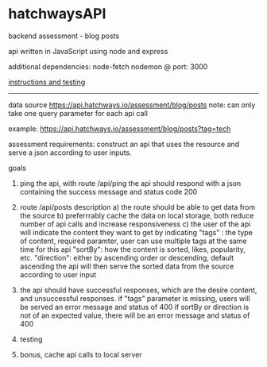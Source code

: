 # hatchwaysAPI
backend assessment - blog posts

api written in JavaScript
using node and express

additional dependencies:
node-fetch
nodemon @ port: 3000

<a href="https://github.com/BurgersAndSalads/hatchwaysAPI/blob/master/controllers/testing.md">instructions and testing</a>

--------------------------------------

data source https://api.hatchways.io/assessment/blog/posts
note: can only take one query parameter for each api call

example: https://api.hatchways.io/assessment/blog/posts?tag=tech

assessment requirements: construct an api that uses the resource and serve a json according to user inputs.

goals
1. ping the api, with route /api/ping
    the api should respond with a json containing the success message
    and status code 200

2. route /api/posts description
    a) the route should be able to get data from the source
    b) preferrrably cache the data on local storage, both reduce          number of api calls and increase responsiveness
    c) the user of the api will indicate the content they want to get
    by indicating 
        "tags" : the type of content, required paramter, user can use multiple tags at the same time for this api
        "sortBy": how the content is sorted, likes, popularity, etc.
        "direction": either by ascending order or descending, default ascending
    the api will then serve the sorted data from the source according to user input

3. the api should have successful responses, which are the desire content, and unsuccessful responses. 
    if "tags" parameter is missing, users will be served an error message and status of 400
    if sortBy or direction is not of an expected value, there will be an error message and status of 400

4. testing

5. bonus, cache api calls to local server